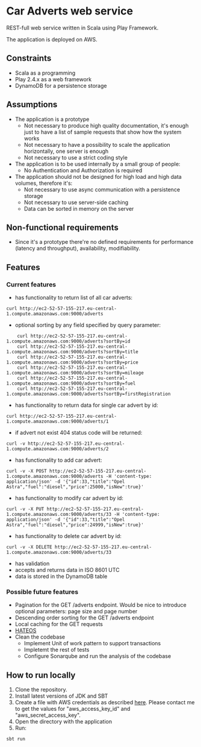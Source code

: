 # Car Adverts web service

REST-full web service written in Scala using Play Framework.

The application is deployed on AWS.

## Constraints
* Scala as a programming
* Play 2.4.x as a web framework
* DynamoDB for a persistence storage

## Assumptions
* The application is a prototype
    * Not necessary to produce high quality documentation, it's enough just to have a list of sample requests that show how the system works
    * Not necessary to have a possibility to scale the application horizontally, one server is enough
    * Not necessary to use a strict coding style
* The application is to be used internally by a small group of people: 
    * No Authentication and Authorization is required
* The application should not be designed for high load and high data volumes, therefore it's:
    * Not necessary to use async communication with a persistence storage
    * Not necessary to use server-side caching
    * Data can be sorted in memory on the server

## Non-functional requirements
* Since it's a prototype there're no defined requirements for performance (latency and throughput), availability, modifiability.

## Features

### Current features

* has functionality to return list of all car adverts:
```
curl http://ec2-52-57-155-217.eu-central-1.compute.amazonaws.com:9000/adverts
```

* optional sorting by any field specified by query parameter:
```
    curl http://ec2-52-57-155-217.eu-central-1.compute.amazonaws.com:9000/adverts?sortBy=id
    curl http://ec2-52-57-155-217.eu-central-1.compute.amazonaws.com:9000/adverts?sortBy=title
    curl http://ec2-52-57-155-217.eu-central-1.compute.amazonaws.com:9000/adverts?sortBy=price
    curl http://ec2-52-57-155-217.eu-central-1.compute.amazonaws.com:9000/adverts?sortBy=mileage
    curl http://ec2-52-57-155-217.eu-central-1.compute.amazonaws.com:9000/adverts?sortBy=fuel
    curl http://ec2-52-57-155-217.eu-central-1.compute.amazonaws.com:9000/adverts?sortBy=firstRegistration
```

* has functionality to return data for single car advert by id:
```
curl http://ec2-52-57-155-217.eu-central-1.compute.amazonaws.com:9000/adverts/1
```

* if advert not exist 404 status code will be returned:
```
curl -v http://ec2-52-57-155-217.eu-central-1.compute.amazonaws.com:9000/adverts/2
```

* has functionality to add car advert:
```
curl -v -X POST http://ec2-52-57-155-217.eu-central-1.compute.amazonaws.com:9000/adverts -H 'content-type: application/json' -d '{"id":33,"title":"Opel Astra","fuel":"diesel","price":25000,"isNew":true}'
```

* has functionality to modify car advert by id:
```
curl -v -X PUT http://ec2-52-57-155-217.eu-central-1.compute.amazonaws.com:9000/adverts/33 -H 'content-type: application/json' -d '{"id":33,"title":"Opel Astra","fuel":"diesel","price":24999,"isNew":true}'
```

* has functionality to delete car advert by id:
```
curl -v -X DELETE http://ec2-52-57-155-217.eu-central-1.compute.amazonaws.com:9000/adverts/33
```

* has validation
* accepts and returns data in ISO 8601 UTC
* data is stored in the DynamoDB table

### Possible future features
* Pagination for the GET /adverts endpoint. Would be nice to introduce optional parameters: page size and page number
* Descending order sorting for the GET /adverts endpoint
* Local caching for the GET requests 
* [HATEOS](https://en.wikipedia.org/wiki/HATEOAS) 
* Clean the codebase
    * Implement Unit of work pattern to support transactions
    * Impletemt the rest of tests
    * Configure Sonarqube and run the analysis of the codebase

## How to run locally

1. Clone the repository.
2. Install latest versions of JDK and SBT
3. Create a file with AWS credentials as described [here](http://docs.aws.amazon.com/sdk-for-java/v1/developer-guide/credentials.html).
Please contact me to get the values for "aws_access_key_id" and "aws_secret_access_key".
4. Open the directory with the application
5. Run:
```
sbt run
```
